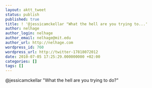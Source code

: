 ```yaml
---
layout: aktt_tweet
status: publish
published: true
title: ! '@jessicamckellar "What the hell are you trying to...'
author: nelhage
author_login: nelhage
author_email: nelhage@mit.edu
author_url: http://nelhage.com
wordpress_id: 760
wordpress_url: http://twitter-17818072012
date: 2010-07-05 17:25:29.000000000 +02:00
categories: []
tags: []
---
```

@jessicamckellar "What the hell are you trying to do?"
